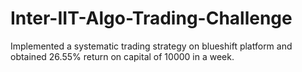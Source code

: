 # Inter-IIT-Algo-Trading-Challenge
Implemented a systematic trading strategy on blueshift platform and obtained 26.55\% return on capital of 10000 in a week.
